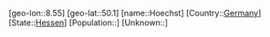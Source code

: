 ﻿---
location: [50.1,8.55]
type: City
tags:
- geo/City


SpocWebEntityId: 31073
isDeleted: false
confidential: public

---
[geo-lon::8.55]
[geo-lat::50.1]
[name::Hoechst]
[Country::[Germany](geo/Continent/Europe/Germany.md)]
[State::[Hessen](geo/Continent/Europe/Germany/Hessen.md)]
[Population::]
[Unknown::]

